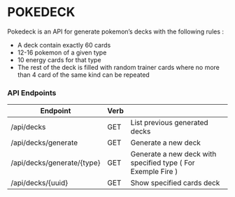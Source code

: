 # POKEDECK

Pokedeck is an API for generate pokemon’s decks with the following rules :
- A deck contain exactly 60 cards 
- 12-16 pokemon of a given type 
- 10 energy cards for that type 
- The rest of the deck is filled with random trainer cards where no more than 4 card of the same kind can be repeated

### API Endpoints
| Endpoint                   | Verb |                                                              |
|----------------------------|------|--------------------------------------------------------------|
| /api/decks                 | GET  | List previous generated decks                                |
| /api/decks/generate        | GET  | Generate a new deck                                          |
| /api/decks/generate/{type} | GET  | Generate a new deck with specified type ( For Exemple Fire ) |
| /api/decks/{uuid}          | GET  | Show specified cards deck                                |
